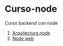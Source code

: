 # Curso-node
Curso backend con node

1. [Arquitectura node](https://github.com/JeisonVargas/Curso-node/tree/master/1_arquitectura-node)
2. [Node web](https://github.com/JeisonVargas/Curso-node/tree/master/2_node-web)